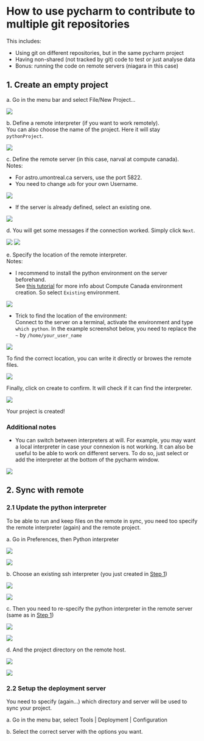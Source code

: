 # How to use pycharm to contribute to multiple git repositories
This includes:
- Using git on different repositories, but in the same pycharm project
- Having non-shared (not tracked by git) code to test or just analyse data
- Bonus: running the code on remote servers (niagara in this case)
  
## 1. Create an empty project
a. Go in the menu bar and select File/New Project...

![](images/pycharm_remote_and_package_development/step01.png)


b. Define a remote interpreter (if you want to work remotely).  
You can also choose the name of the project. Here it will stay `pythonProject`.

![](images/pycharm_remote_and_package_development/step02.png)

c. Define the remote server (in this case, narval at compute canada).  
Notes:
 * For astro.umontreal.ca servers, use the port 5822.
 * You need to change `adb` for your own Username.

![](images/pycharm_remote_and_package_development/step03.png)

 * If the server is already defined, select an existing one.

![](images/pycharm_remote_and_package_development/step03b.png)

d. You will get some messages if the connection worked. Simply click `Next`.

![](images/pycharm_remote_and_package_development/step04.png)
![](images/pycharm_remote_and_package_development/step05.png)

e. Specify the location of the remote interpreter.  
Notes:
 * I recommend to install the python environment on the server beforehand.  
 See [this tutorial](https://docs.alliancecan.ca/wiki/Python/fr#Cr.C3.A9er_et_utiliser_un_environnement_virtuel) for more info about Compute Canada environment creation.  So select `Existing` environment.
 
![](images/pycharm_remote_and_package_development/step08.png)
 
 * Trick to find the location of the environment:  
 Connect to the server on a terminal, activate the environment and type `which python`. In the example screenshot below,  you need to replace the `~` by `/home/your_user_name`
 
![](images/pycharm_remote_and_package_development/step07.png)
 
 To find the correct location, you can write it directly or browes the remote files.
 
![](images/pycharm_remote_and_package_development/step09.png)

Finally, click on create to confirm. It will check if it can find the interpreter.

![](images/pycharm_remote_and_package_development/step10.png)

Your project is created!

### Additional notes
- You can switch between interpreters at will. For example, you may want a local interpreter in case your connexion is not working. It can also be useful to be able to work on different servers. To do so, just select or add the interpreter at the bottom of the pycharm window.

![](images/pycharm_remote_and_package_development/step11.png)

## 2. Sync with remote

### 2.1 Update the python interpreter
To be able to run and keep files on the remote in sync, you need too specify the remote interpreter (again) and the remote project.

a. Go in Preferences, then Python interpreter

![](images/pycharm_remote_and_package_development/step12.png)

![](images/pycharm_remote_and_package_development/step13.png)

b. Choose an existing ssh interpreter (you  just created in [Step 1](#1-create-an-empty-project))

![](images/pycharm_remote_and_package_development/step14.png)

![](images/pycharm_remote_and_package_development/step15.png)

c. Then you need to re-specify the python interpreter in the remote server (same as in [Step 1](#1-create-an-empty-project))

![](images/pycharm_remote_and_package_development/step17.png)

![](images/pycharm_remote_and_package_development/step18.png)

d. And the project directory on the remote host.

![](images/pycharm_remote_and_package_development/step19.png)

![](images/pycharm_remote_and_package_development/step20.png)

### 2.2 Setup the deployment server
You need to specify (again...) which directory and server will be used to sync your project.

a. Go in the menu bar, select Tools | Deployment | Configuration

b. Select the correct server with the options you want.

 
